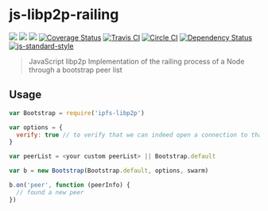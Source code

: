 js-libp2p-railing
=================

[![](https://img.shields.io/badge/made%20by-Protocol%20Labs-blue.svg?style=flat-square)](http://ipn.io) [![](https://img.shields.io/badge/project-IPFS-blue.svg?style=flat-square)](http://ipfs.io/) [![](https://img.shields.io/badge/freenode-%23ipfs-blue.svg?style=flat-square)](http://webchat.freenode.net/?channels=%23ipfs)
[![Coverage Status](https://coveralls.io/repos/github/diasdavid/js-libp2p-railing/badge.svg?branch=master)](https://coveralls.io/github/diasdavid/js-libp2p-railing?branch=master)
[![Travis CI](https://travis-ci.org/diasdavid/js-libp2p-railing.svg?branch=master)](https://travis-ci.org/diasdavid/js-libp2p-railing)
[![Circle CI](https://circleci.com/gh/diasdavid/js-libp2p-railing.svg?style=svg)](https://circleci.com/gh/diasdavid/js-libp2p-railing)
[![Dependency Status](https://david-dm.org/diasdavid/js-libp2p-railing.svg?style=flat-square)](https://david-dm.org/diasdavid/js-libp2p-railing) [![js-standard-style](https://img.shields.io/badge/code%20style-standard-brightgreen.svg?style=flat-square)](https://github.com/feross/standard)

> JavaScript libp2p Implementation of the railing process of a Node through a bootstrap peer list

## Usage

```JavaScript
var Bootstrap = require('ipfs-libp2p')

var options = {
  verify: true // to verify that we can indeed open a connection to that peer, before declaring it as peer found
}

var peerList = <your custom peerList> || Bootstrap.default

var b = new Bootstrap(Bootstrap.default, options, swarm)

b.on('peer', function (peerInfo) {
  // found a new peer
})
```
